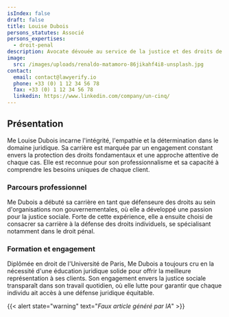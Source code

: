 ```yaml
---
isIndex: false
draft: false
title: Louise Dubois
persons_statutes: Associé
persons_expertises:
  - droit-penal
description: Avocate dévouée au service de la justice et des droits de ses clients. Avec une passion pour la défense des intérêts légitimes, Me Dubois est prête à vous offrir une représentation juridique de qualité.
image:
  src: /images/uploads/renaldo-matamoro-86jikahf4i8-unsplash.jpg
contact:
  email: contact@lawyerify.io
  phone: +33 (0) 1 12 34 56 78
  fax: +33 (0) 1 12 34 56 78
  linkedin: https://www.linkedin.com/company/un-cinq/
---
```

## Présentation 

Me Louise Dubois incarne l'intégrité, l'empathie et la détermination dans le domaine juridique. Sa carrière est marquée par un engagement constant envers la protection des droits fondamentaux et une approche attentive de chaque cas. Elle est reconnue pour son professionnalisme et sa capacité à comprendre les besoins uniques de chaque client.

### Parcours professionnel

Me Dubois a débuté sa carrière en tant que défenseure des droits au sein d'organisations non gouvernementales, où elle a développé une passion pour la justice sociale. Forte de cette expérience, elle a ensuite choisi de consacrer sa carrière à la défense des droits individuels, se spécialisant notamment dans le droit pénal.

### Formation et engagement

Diplômée en droit de l'Université de Paris, Me Dubois a toujours cru en la nécessité d'une éducation juridique solide pour offrir la meilleure représentation à ses clients. Son engagement envers la justice sociale transparaît dans son travail quotidien, où elle lutte pour garantir que chaque individu ait accès à une défense juridique équitable.

{{< alert state="warning" text="*Faux article généré par IA*" >}}
